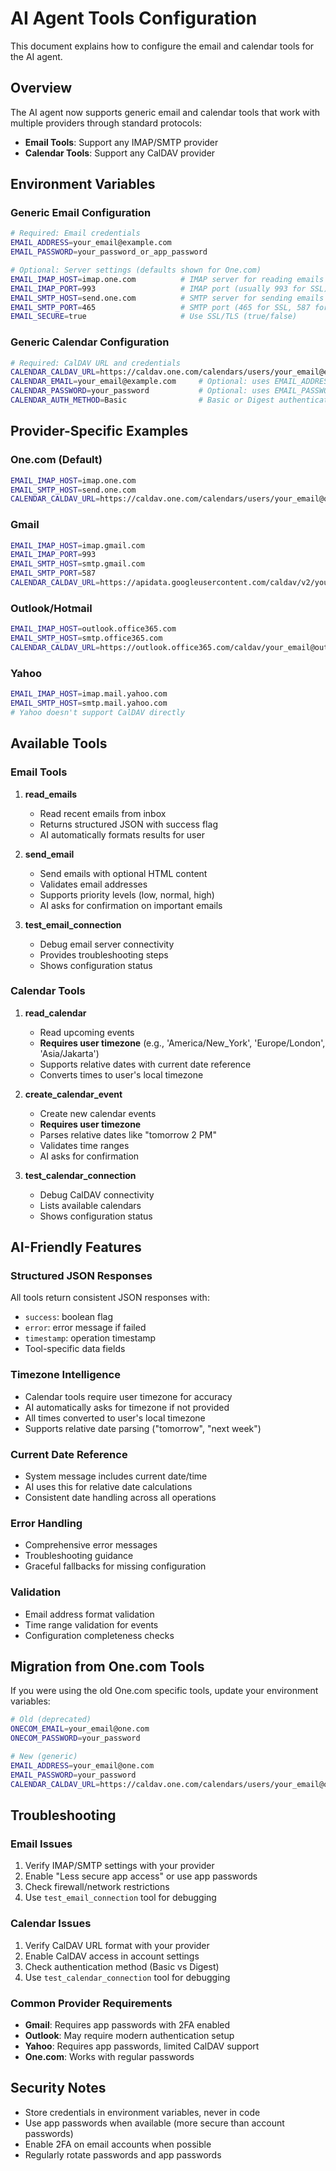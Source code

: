 # AI Agent Tools Configuration

This document explains how to configure the email and calendar tools for the AI agent.

## Overview

The AI agent now supports generic email and calendar tools that work with multiple providers through standard protocols:
- **Email Tools**: Support any IMAP/SMTP provider
- **Calendar Tools**: Support any CalDAV provider

## Environment Variables

### Generic Email Configuration

```bash
# Required: Email credentials
EMAIL_ADDRESS=your_email@example.com
EMAIL_PASSWORD=your_password_or_app_password

# Optional: Server settings (defaults shown for One.com)
EMAIL_IMAP_HOST=imap.one.com          # IMAP server for reading emails
EMAIL_IMAP_PORT=993                   # IMAP port (usually 993 for SSL)
EMAIL_SMTP_HOST=send.one.com          # SMTP server for sending emails  
EMAIL_SMTP_PORT=465                   # SMTP port (465 for SSL, 587 for TLS)
EMAIL_SECURE=true                     # Use SSL/TLS (true/false)
```

### Generic Calendar Configuration

```bash
# Required: CalDAV URL and credentials
CALENDAR_CALDAV_URL=https://caldav.one.com/calendars/users/your_email@example.com/calendar
CALENDAR_EMAIL=your_email@example.com     # Optional: uses EMAIL_ADDRESS if not set
CALENDAR_PASSWORD=your_password           # Optional: uses EMAIL_PASSWORD if not set
CALENDAR_AUTH_METHOD=Basic                # Basic or Digest authentication
```

## Provider-Specific Examples

### One.com (Default)
```bash
EMAIL_IMAP_HOST=imap.one.com
EMAIL_SMTP_HOST=send.one.com
CALENDAR_CALDAV_URL=https://caldav.one.com/calendars/users/your_email@one.com/calendar
```

### Gmail
```bash
EMAIL_IMAP_HOST=imap.gmail.com
EMAIL_IMAP_PORT=993
EMAIL_SMTP_HOST=smtp.gmail.com
EMAIL_SMTP_PORT=587
CALENDAR_CALDAV_URL=https://apidata.googleusercontent.com/caldav/v2/your_email@gmail.com/events
```

### Outlook/Hotmail
```bash
EMAIL_IMAP_HOST=outlook.office365.com
EMAIL_SMTP_HOST=smtp.office365.com
CALENDAR_CALDAV_URL=https://outlook.office365.com/caldav/your_email@outlook.com/calendar
```

### Yahoo
```bash
EMAIL_IMAP_HOST=imap.mail.yahoo.com
EMAIL_SMTP_HOST=smtp.mail.yahoo.com
# Yahoo doesn't support CalDAV directly
```

## Available Tools

### Email Tools

1. **read_emails**
   - Read recent emails from inbox
   - Returns structured JSON with success flag
   - AI automatically formats results for user

2. **send_email** 
   - Send emails with optional HTML content
   - Validates email addresses
   - Supports priority levels (low, normal, high)
   - AI asks for confirmation on important emails

3. **test_email_connection**
   - Debug email server connectivity
   - Provides troubleshooting steps
   - Shows configuration status

### Calendar Tools

1. **read_calendar**
   - Read upcoming events
   - **Requires user timezone** (e.g., 'America/New_York', 'Europe/London', 'Asia/Jakarta')
   - Supports relative dates with current date reference
   - Converts times to user's local timezone

2. **create_calendar_event**
   - Create new calendar events
   - **Requires user timezone**
   - Parses relative dates like "tomorrow 2 PM"
   - Validates time ranges
   - AI asks for confirmation

3. **test_calendar_connection**
   - Debug CalDAV connectivity
   - Lists available calendars
   - Shows configuration status

## AI-Friendly Features

### Structured JSON Responses
All tools return consistent JSON responses with:
- `success`: boolean flag
- `error`: error message if failed
- `timestamp`: operation timestamp
- Tool-specific data fields

### Timezone Intelligence
- Calendar tools require user timezone for accuracy
- AI automatically asks for timezone if not provided
- All times converted to user's local timezone
- Supports relative date parsing ("tomorrow", "next week")

### Current Date Reference
- System message includes current date/time
- AI uses this for relative date calculations
- Consistent date handling across all operations

### Error Handling
- Comprehensive error messages
- Troubleshooting guidance
- Graceful fallbacks for missing configuration

### Validation
- Email address format validation
- Time range validation for events
- Configuration completeness checks

## Migration from One.com Tools

If you were using the old One.com specific tools, update your environment variables:

```bash
# Old (deprecated)
ONECOM_EMAIL=your_email@one.com
ONECOM_PASSWORD=your_password

# New (generic)
EMAIL_ADDRESS=your_email@one.com
EMAIL_PASSWORD=your_password
CALENDAR_CALDAV_URL=https://caldav.one.com/calendars/users/your_email@one.com/calendar
```

## Troubleshooting

### Email Issues
1. Verify IMAP/SMTP settings with your provider
2. Enable "Less secure app access" or use app passwords
3. Check firewall/network restrictions
4. Use `test_email_connection` tool for debugging

### Calendar Issues  
1. Verify CalDAV URL format with your provider
2. Enable CalDAV access in account settings
3. Check authentication method (Basic vs Digest)
4. Use `test_calendar_connection` tool for debugging

### Common Provider Requirements
- **Gmail**: Requires app passwords with 2FA enabled
- **Outlook**: May require modern authentication setup
- **Yahoo**: Requires app passwords, limited CalDAV support
- **One.com**: Works with regular passwords

## Security Notes

- Store credentials in environment variables, never in code
- Use app passwords when available (more secure than account passwords)
- Enable 2FA on email accounts when possible
- Regularly rotate passwords and app passwords 